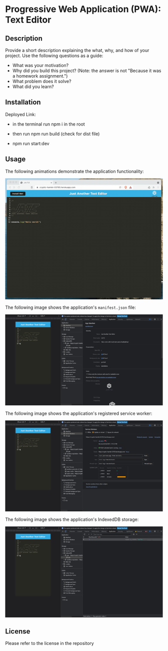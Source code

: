 # Progressive Web Application (PWA): Text Editor

## Description

Provide a short description explaining the what, why, and how of your project. Use the following questions as a guide:

- What was your motivation?
- Why did you build this project? (Note: the answer is not "Because it was a homework assignment.")
- What problem does it solve?
- What did you learn?

## Installation

Deployed Link: 

* in the terminal run npm i in the root 

* then run npm run build (check for dist file) 

* npm run start:dev 


## Usage



The following animations demonstrate the application functionality:

![Demonstration of the finished app being used in the browser and then installed.](./assets/00-demo.gif)

The following image shows the application's `manifest.json` file:

![Demonstration of the finished app with a manifest file in the browser.](./assets/01-manifest.png)

The following image shows the application's registered service worker:

![Demonstration of the finished app with a registered service worker in the browser.](./assets/02-service-worker.png)

The following image shows the application's IndexedDB storage:

![Demonstration of the finished app with a IndexedDB storage named 'jate' in the browser.](./assets/03-idb-storage.png)

## License
Please refer to the license in the repository
